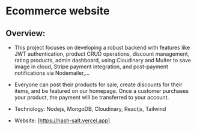 # Ecommerce website
## Overview:
- This project focuses on developing a robust backend with features like JWT authentication, product CRUD operations, discount management, rating products, admin dashboard, using Cloudinary and Multer to save image in cloud, Stripe payment integration, and post-payment notifications via Nodemailer,...

- Everyone can post their products for sale, create discounts for their items, and be featured on our homepage. Once a customer purchases your product, the payment will be transferred to your account.

- Technology: Nodejs, MongoDB, Cloudinary, Reactjs, Tailwind

- Website: [https://hash-salt.vercel.app]
